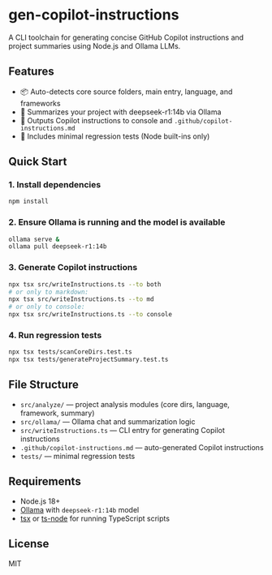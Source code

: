 # gen-copilot-instructions

A CLI toolchain for generating concise GitHub Copilot instructions and project summaries using Node.js and Ollama LLMs.

## Features

- 📦 Auto-detects core source folders, main entry, language, and frameworks
- 🤖 Summarizes your project with deepseek-r1:14b via Ollama
- 📝 Outputs Copilot instructions to console and `.github/copilot-instructions.md`
- 🧪 Includes minimal regression tests (Node built-ins only)

## Quick Start

### 1. Install dependencies

```bash
npm install
```

### 2. Ensure Ollama is running and the model is available

```bash
ollama serve &
ollama pull deepseek-r1:14b
```

### 3. Generate Copilot instructions

```bash
npx tsx src/writeInstructions.ts --to both
# or only to markdown:
npx tsx src/writeInstructions.ts --to md
# or only to console:
npx tsx src/writeInstructions.ts --to console
```

### 4. Run regression tests

```bash
npx tsx tests/scanCoreDirs.test.ts
npx tsx tests/generateProjectSummary.test.ts
```

## File Structure

- `src/analyze/` — project analysis modules (core dirs, language, framework, summary)
- `src/ollama/` — Ollama chat and summarization logic
- `src/writeInstructions.ts` — CLI entry for generating Copilot instructions
- `.github/copilot-instructions.md` — auto-generated Copilot instructions
- `tests/` — minimal regression tests

## Requirements

- Node.js 18+
- [Ollama](https://ollama.com/) with `deepseek-r1:14b` model
- [tsx](https://npm.im/tsx) or [ts-node](https://npm.im/ts-node) for running TypeScript scripts

## License

MIT

